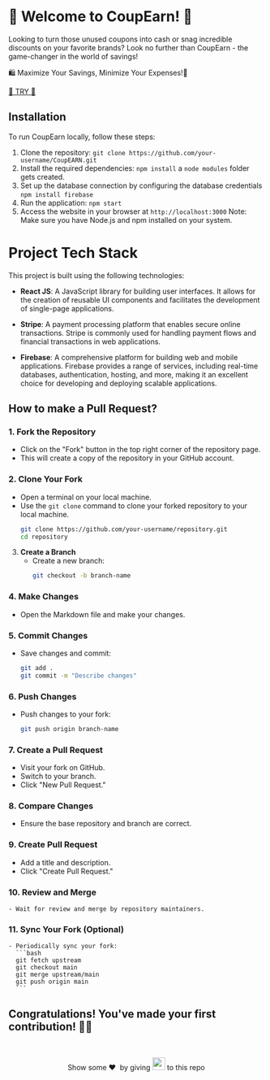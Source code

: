 # 🎉 Welcome to CoupEarn! 🎊
Looking to turn those unused coupons into cash or snag incredible discounts on your favorite brands? Look no further than CoupEarn - the game-changer in the world of savings!

🛍️ Maximize Your Savings, Minimize Your Expenses!🌟

[🌈 TRY 🌟](https://coup-earn.netlify.app/)


## Installation
To run CoupEarn locally, follow these steps:

1. Clone the repository: `git clone https://github.com/your-username/CoupEARN.git`
2. Install the required dependencies: `npm install` a `node modules` folder gets created.
3. Set up the database connection by configuring the database credentials `npm install firebase`
4. Run the application: `npm start`
5. Access the website in your browser at `http://localhost:3000`
Note: Make sure you have Node.js and npm installed on your system.

# Project Tech Stack

This project is built using the following technologies:

- **React JS**: A JavaScript library for building user interfaces. It allows for the creation of reusable UI components and facilitates the development of single-page applications.

- **Stripe**: A payment processing platform that enables secure online transactions. Stripe is commonly used for handling payment flows and financial transactions in web applications.

- **Firebase**: A comprehensive platform for building web and mobile applications. Firebase provides a range of services, including real-time databases, authentication, hosting, and more, making it an excellent choice for developing and deploying scalable applications.

## How to make a Pull Request?

### 1. Fork the Repository

- Click on the "Fork" button in the top right corner of the repository page.
- This will create a copy of the repository in your GitHub account.

### 2. Clone Your Fork

- Open a terminal on your local machine.
- Use the `git clone` command to clone your forked repository to your local machine.
  ```bash
  git clone https://github.com/your-username/repository.git
  cd repository

3. **Create a Branch**
   - Create a new branch:
     ```bash
     git checkout -b branch-name
     ```

### 4. Make Changes
   - Open the Markdown file and make your changes.

### 5. Commit Changes
   - Save changes and commit:
     ```bash
     git add .
     git commit -m "Describe changes"
     ```

### 6. **Push Changes**
   - Push changes to your fork:
     ```bash
     git push origin branch-name
     ```

### 7. **Create a Pull Request**
   - Visit your fork on GitHub.
   - Switch to your branch.
   - Click "New Pull Request."

### 8. **Compare Changes**
   - Ensure the base repository and branch are correct.

### 9. **Create Pull Request**
   - Add a title and description.
   - Click "Create Pull Request."

### 10. **Review and Merge**
    - Wait for review and merge by repository maintainers.

### 11. **Sync Your Fork (Optional)**
    - Periodically sync your fork:
      ```bash
      git fetch upstream
      git checkout main
      git merge upstream/main
      git push origin main
      ```
<h2>Congratulations! You've made your first contribution! 🙌🏼</h2>

</br>
<p align = "center">
Show some ❤️&nbsp; by giving <img src="https://imgur.com/o7ncZFp.jpg" height=25px width=25px> to this repo
</p>


  

